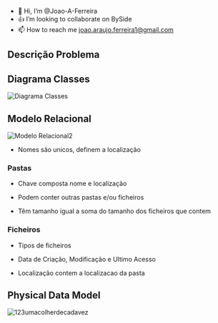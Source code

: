 - 👋 Hi, I’m @Joao-A-Ferreira
- :+1: I’m looking to collaborate on BySide
- 📫 How to reach me joao.araujo.ferreira1@gmail.com

<!---
Joao-A-Ferreira/Joao-A-Ferreira is a ✨ special ✨ repository because its `README.md` (this file) appears on your GitHub profile.
You can click the Preview link to take a look at your changes.
--->
## Descrição Problema 
## Diagrama Classes
![Diagrama Classes](https://user-images.githubusercontent.com/101523889/158227395-851939b3-0cc0-4fe2-afd4-b57277fbf37c.png)

## Modelo Relacional

![Modelo Relacional2](https://user-images.githubusercontent.com/101523889/158222610-764f6b3c-d75c-4569-a7bd-878b0eb1f261.png)

 - Nomes são unicos, definem a localização <br>

### Pastas <br>

 - Chave composta nome e localização <br>
 
 - Podem conter outras pastas e/ou ficheiros <br>
 
 - Têm tamanho igual a soma do tamanho dos ficheiros que contem <br>
 
### Ficheiros <br>

 - Tipos de ficheiros <br>

 - Data de Criação, Modificação e Ultimo Acesso <br>
 
 - Localização contem a localizacao da pasta <br>

## Physical Data Model

![123umacolherdecadavez](https://user-images.githubusercontent.com/101523889/158421455-94a676c7-8a26-4598-8825-b667f03c4d8d.png)
